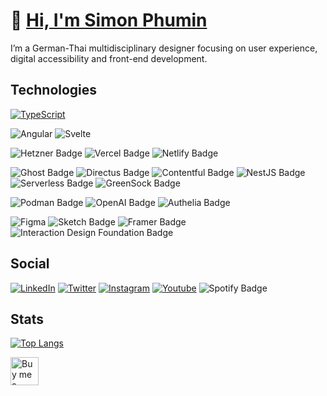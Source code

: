 # 👋 [Hi, I'm Simon Phumin](https://www.youtube.com/watch?v=dQw4w9WgXcQ)

I’m a German-Thai multidisciplinary designer focusing on user experience, digital accessibility and front-end development.

## Technologies

[![TypeScript](https://img.shields.io/badge/typescript-%23007ACC.svg?style=for-the-badge&logo=typescript&logoColor=white)](https://www.typescriptlang.org/)

![Angular](https://img.shields.io/badge/Angular-DD0031?style=for-the-badge&logo=angular&logoColor=white) ![Svelte](https://img.shields.io/badge/Svelte-4A4A55?style=for-the-badge&logo=svelte&logoColor=FF3E00)

![Hetzner Badge](https://img.shields.io/badge/Hetzner-D50C2D?logo=hetzner&logoColor=fff&style=for-the-badge) ![Vercel Badge](https://img.shields.io/badge/Vercel-000?logo=vercel&logoColor=fff&style=for-the-badge) ![Netlify Badge](https://img.shields.io/badge/Netlify-00C7B7?logo=netlify&logoColor=fff&style=for-the-badge)

![Ghost Badge](https://img.shields.io/badge/Ghost-15171A?logo=ghost&logoColor=fff&style=for-the-badge) ![Directus Badge](https://img.shields.io/badge/Directus-263238?logo=directus&logoColor=fff&style=for-the-badge) ![Contentful Badge](https://img.shields.io/badge/Contentful-2478CC?logo=contentful&logoColor=fff&style=for-the-badge) ![NestJS Badge](https://img.shields.io/badge/NestJS-E0234E?logo=nestjs&logoColor=fff&style=for-the-badge) ![Serverless Badge](https://img.shields.io/badge/Serverless-FD5750?logo=serverless&logoColor=fff&style=for-the-badge) ![GreenSock Badge](https://img.shields.io/badge/GreenSock-88CE02?logo=greensock&logoColor=fff&style=for-the-badge)

![Podman Badge](https://img.shields.io/badge/Podman-892CA0?logo=podman&logoColor=fff&style=for-the-badge) ![OpenAI Badge](https://img.shields.io/badge/OpenAI-412991?logo=openai&logoColor=fff&style=for-the-badge) ![Authelia Badge](https://img.shields.io/badge/Authelia-113155?logo=authelia&logoColor=fff&style=for-the-badge)

![Figma](https://img.shields.io/badge/Figma-F24E1E?style=for-the-badge&logo=figma&logoColor=white) ![Sketch Badge](https://img.shields.io/badge/Sketch-F7B500?logo=sketch&logoColor=fff&style=for-the-badge) ![Framer Badge](https://img.shields.io/badge/Framer-05F?logo=framer&logoColor=fff&style=for-the-badge) ![Interaction Design Foundation Badge](https://img.shields.io/badge/Interaction%20Design%20Foundation-2B2B2B?logo=interactiondesignfoundation&logoColor=fff&style=for-the-badge)

## Social

[![LinkedIn](https://img.shields.io/badge/LinkedIn-blue?style=for-the-badge&logo=linkedin&logoColor=white)](https://www.linkedin.com/in/simonschweikert/)
[![Twitter](https://img.shields.io/badge/Twitter-blue?style=for-the-badge&logo=twitter&logoColor=white)](https://x.com/simonphumin)
[![Instagram](https://img.shields.io/badge/Instagram-E4405F?style=for-the-badge&logo=instagram&logoColor=white)](https://instagram.com/simonphumin)
[![Youtube](https://img.shields.io/badge/YouTube-red?style=for-the-badge&logo=youtube&logoColor=white)](https://www.youtube.com/@simonphumin)
![Spotify Badge](https://img.shields.io/badge/Spotify-1DB954?logo=spotify&logoColor=fff&style=for-the-badge)

## Stats

[![Top Langs](https://github-readme-stats-git-masterrstaa-rickstaa.vercel.app/api/top-langs/?username=simonphumin&layout=compact&theme=gotham)](https://github.com/anuraghazra/github-readme-stats)

<p><a href="https://www.buymeacoffee.com/simonphumin"> <img align="left" src="https://cdn.buymeacoffee.com/buttons/v2/default-yellow.png" height="45" alt="Buy me a coffee logo" /></a></p><br><br>